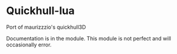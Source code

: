 # Quickhull-lua
Port of maurizzzio's quickhull3D

Documentation is in the module. This module is not perfect and will occasionally error.
